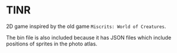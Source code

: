 # TINR
2D game inspired by the old game `Miscrits: World of Creatures`.


The bin file is also included because it has JSON files which include positions of sprites in the photo atlas.
